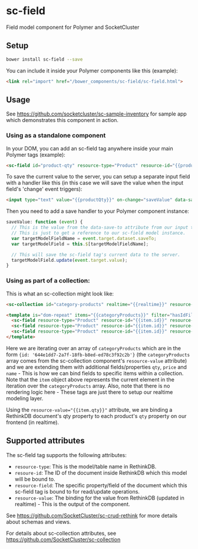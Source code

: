# sc-field
Field model component for Polymer and SocketCluster

## Setup

```bash
bower install sc-field --save
```

You can include it inside your Polymer components like this (example):
```html
<link rel="import" href="/bower_components/sc-field/sc-field.html">
```

## Usage

See https://github.com/socketcluster/sc-sample-inventory for sample app which demonstrates this component in action.

### Using as a standalone component

In your DOM, you can add an sc-field tag anywhere inside your main Polymer <template></template> tags (example):

```html
<sc-field id="product-qty" resource-type="Product" resource-id="{{productId}}" resource-field="qty" resource-value="{{productQty}}"></sc-field>
```

To save the current value to the server, you can setup a separate input field with a handler like this
(in this case we will save the value when the input field's 'change' event triggers):

```html
<input type="text" value="{{productQty}}" on-change="saveValue" data-save-to="product-qty">
```

Then you need to add a save handler to your Polymer component instance:

```js
saveValue: function (event) {
  // This is the value from the data-save-to attribute from our input tag.
  // This is just to get a reference to our sc-field model instance.
  var targetModelFieldName = event.target.dataset.saveTo;
  var targetModelField = this.$[targetModelFieldName];

  // This will save the sc-field tag's current data to the server.
  targetModelField.update(event.target.value);
}
```

### Using as part of a collection:

This is what an sc-collection might look like:

```html
<sc-collection id="category-products" realtime="{{realtime}}" resource-type="Product" resource-value="{{categoryProducts}}" resource-view="categoryView" resource-view-params="{{paramsObject}}" resource-page-offset="{{pageOffsetStart}}" resource-page-size="{{pageSize}}" resource-count="{{itemCount}}"></sc-collection>

```

```html
<template is="dom-repeat" items="{{categoryProducts}}" filter="hasIdFilter" observe="id">
  <sc-field resource-type="Product" resource-id="{{item.id}}" resource-field="qty" resource-value="{{item.qty}}"></sc-field>
  <sc-field resource-type="Product" resource-id="{{item.id}}" resource-field="price" resource-value="{{item.price}}"></sc-field>
  <sc-field resource-type="Product" resource-id="{{item.id}}" resource-field="name" resource-value="{{item.name}}"></sc-field>
</template>
```

Here we are iterating over an array of ```categoryProducts``` which are in the form ```{id: '644e1dd7-2a7f-18fb-b8ed-ed78c3f92c2b'}``` (the ```categoryProducts``` array comes from the sc-collection component's ```resource-value``` attribute) and we are extending them with additional fields/properties ```qty```, ```price``` and ```name``` - This is how we can bind fields to specific items within a collection.
Note that the ```item``` object above represents the current element in the iteration over the ```categoryProducts``` array.
Also, note that there is no rendering logic here - These tags are just there to setup our realtime modeling layer.

Using the ```resource-value="{{item.qty}}"``` attribute, we are binding a RethinkDB document's qty property to each product's ```qty``` property on our frontend (in realtime).

## Supported attributes

The sc-field tag supports the following attributes:

- ```resource-type```: This is the model/table name in RethinkDB.
- ```resoure-id```: The ID of the document inside RethinkDB which this model will be bound to.
- ```resource-field```: The specific property/field of the document which this sc-field tag is bound to for read/update operations.
- ```resource-value```: The binding for the value from RethinkDB (updated in realtime) - This is the output of the component.

See https://github.com/SocketCluster/sc-crud-rethink for more details about schemas and views.

For details about sc-collection attributes, see https://github.com/SocketCluster/sc-collection
